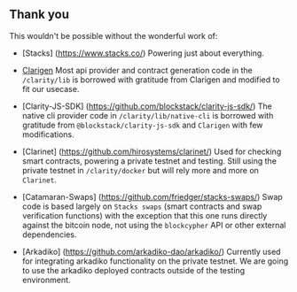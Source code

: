 ## Thank you

This wouldn't be possible without the wonderful work of:

* [Stacks] (https://www.stacks.co/)
    Powering just about everything.

* [Clarigen](https://github.com/obylabs/clarigen/)
    Most api provider and contract generation code in the `/clarity/lib` is borrowed with gratitude from Clarigen and modified to fit our usecase. 

* [Clarity-JS-SDK] (https://github.com/blockstack/clarity-js-sdk/)
    The native cli provider code in `/clarity/lib/native-cli` is borrowed with gratitude from `@blockstack/clarity-js-sdk` and `Clarigen` with few modifications.

* [Clarinet] (https://github.com/hirosystems/clarinet/)
    Used for checking smart contracts, powering a private testnet and testing. Still using the private testnet in `/clarity/docker` but will rely more and more on `Clarinet`.

* [Catamaran-Swaps] (https://github.com/friedger/stacks-swaps/) 
    Swap code is based largely on `Stacks swaps` (smart contracts and swap verification functions) with the exception that this one runs directly against the bitcoin node, not using the `blockcypher` API or other external dependencies.

* [Arkadiko] (https://github.com/arkadiko-dao/arkadiko/) 
    Currently used for integrating arkadiko functionality on the private testnet. We are going to use the arkadiko deployed contracts outside of the testing environment.

